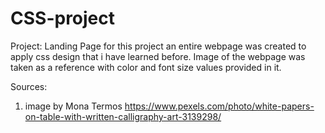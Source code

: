 # CSS-project
Project: Landing Page
for this project an entire webpage was created to apply css design that i have learned before. Image of the webpage was taken as a reference with color and font size values provided in it. 

Sources: 
1. image by Mona Termos https://www.pexels.com/photo/white-papers-on-table-with-written-calligraphy-art-3139298/
